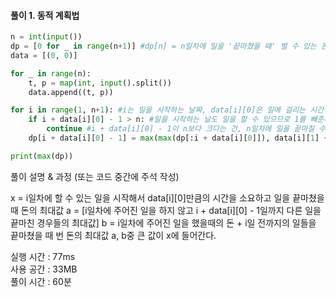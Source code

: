 #### 풀이 1. 동적 계획법

```python
n = int(input())
dp = [0 for _ in range(n+1)] #dp[n] = n일차에 일을 '끝마쳤을 때' 벌 수 있는 돈의 최대값
data = [(0, 0)]

for _ in range(n):
    t, p = map(int, input().split())
    data.append((t, p)) 

for i in range(1, n+1): #i는 일을 시작하는 날짜, data[i][0]은 일에 걸리는 시간
    if i + data[i][0] - 1 > n: #일을 시작하는 날도 일을 할 수 있으므로 1를 빼준다.
        continue #i + data[i][0] - 1이 n보다 크다는 건, n일차에 일을 끝마칠 수 없다는 것
    dp[i + data[i][0] - 1] = max(max(dp[:i + data[i][0]]), data[i][1] + max(dp[:i])) #x = max(a, b)

print(max(dp))
```
풀이 설명 & 과정 (또는 코드 중간에 주석 작성)

x = i일차에 할 수 있는 일을 시작해서 data[i][0]만큼의 시간을 소요하고 일을 끝마쳤을 때 돈의 최대값
a = [i일차에 주어진 일을 하지 않고 i + data[i][0] - 1일까지 다른 일을 끝마친 경우들의 최대값]
b = i일차에 주어진 일을 했을때의 돈 + i일 전까지의 일들을 끝마쳤을 때 번 돈의 최대값
a, b중 큰 값이 x에 들어간다.

실행 시간 : 77ms    
사용 공간 : 33MB  
풀이 시간 : 60분